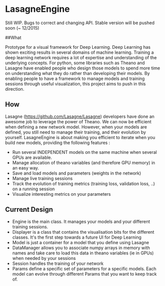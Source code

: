 # LasagneEngine

Still WIP. Bugs to correct and changing API. Stable version will be pushed soon (~ 12/2015)

##What 

Prototype for a visual framework for Deep Learning. Deep Learning has shown exciting results in several domains of machine learning. Training a deep learning network requires a lot of expertise and understanding of the underlying concepts. For python, some libraries such as Theano and Lasagne have enabled people who design those models to spend more time on understanding what they do rather than developing their models. 
By enabling people to have a framework to manage models and training sessions through useful visualization, this project aims to push in this direction.

## How
Lasagne (https://github.com/Lasagne/Lasagne) developers have done an awesome job to leverage the power of Theano. We can now be efficient when defining a new network model. However, when your models are defined, you still need to manage their training, and their evolution by yourself.
LasagneEngine is about making you efficient to iterate when you build new models, providing the following features : 
  - Run several INDEPENDENT models on the same machine when several GPUs are available.
  - Manage allocation of theano variables (and therefore GPU memory) in an easy way.
  - Save and load models and parameters (weights in the network)
  - Manage live training sessions
  - Track the evolution of training metrics (training loss, validation loss, ..) on a running session
  - Visualize interesting metrics on your parameters

## Current Design 
  - Engine is the main class. It manages your models and your different training sessions.
  - Displayer is a class that contains the visualisation bits for the different classes. It's the first step towards a future UI for Deep Learning
  - Model is just a container for a model that you define using Lasagne 
  - DataManager allows you to associate numpy arrays in memory with names and take care to load this data in theano variables (ie in GPUs) when needed by your sessions
  - Session handles the training of your network 
  - Params define a specific set of parameters for a specific models. Each model can evolve through different Params that you want to keep track of.
